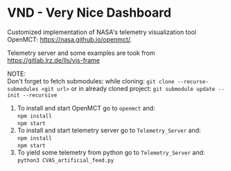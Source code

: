 # VND - Very Nice Dashboard

Customized implementation of NASA's telemetry visualization tool OpenMCT: https://nasa.github.io/openmct/. 

Telemetry server and some examples are took from https://gitlab.lrz.de/lls/vis-frame

NOTE:   
Don't forget to fetch submodules:
while cloning:
`git clone --recurse-submodules <git url>`
or in already cloned project:
`git submodule update --init --recursive`   

1) To install and start OpenMCT go to `openmct` and:   
`npm install`   
`npm start`
2) To install and start telemetry server go to `Telemetry_Server` and:   
`npm install`   
`npm start`
3) To yield some telemetry from python go to `Telemetry_Server` and:   
`python3 CVAS_artificial_feed.py`